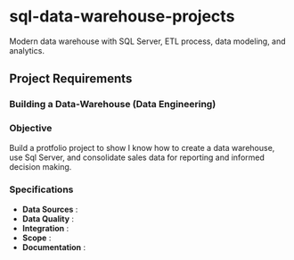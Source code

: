 # sql-data-warehouse-projects
Modern data warehouse with SQL Server, ETL process, data modeling, and analytics.

## Project Requirements

### Building a Data-Warehouse (Data Engineering)

###  Objective
Build a protfolio project to show I know how to create a data warehouse, use Sql Server, and consolidate  sales data for reporting and informed decision making.

### Specifications
- **Data Sources** :
- **Data Quality** :
- **Integration** :
- **Scope** :
- **Documentation** :
